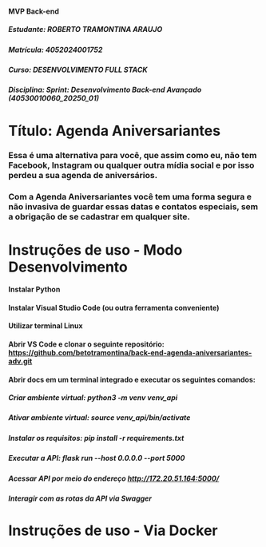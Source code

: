 #### MVP Back-end
##### Estudante: ROBERTO TRAMONTINA ARAUJO
##### Matrícula: 4052024001752
##### Curso: DESENVOLVIMENTO FULL STACK
##### Disciplina: Sprint: Desenvolvimento Back-end Avançado (40530010060_20250_01)
# Título: Agenda Aniversariantes 
### Essa é uma alternativa para você, que assim como eu, não tem Facebook, Instagram ou qualquer outra mídia social e por isso perdeu a sua agenda de aniversários. 
### Com a Agenda Aniversariantes você tem uma forma segura e não invasiva de guardar essas datas e contatos especiais, sem a obrigação de se cadastrar em qualquer site.  

# Instruções de uso - Modo Desenvolvimento
#### Instalar Python
#### Instalar Visual Studio Code (ou outra ferramenta conveniente)
#### Utilizar terminal Linux
#### Abrir VS Code e clonar o seguinte repositório: https://github.com/betotramontina/back-end-agenda-aniversariantes-adv.git 
#### Abrir docs em um terminal integrado e executar os seguintes comandos:
##### Criar ambiente virtual: python3 -m venv venv_api
##### Ativar ambiente virtual: source venv_api/bin/activate
##### Instalar os requisitos: pip install -r requirements.txt
##### Executar a API: flask run --host 0.0.0.0 --port 5000
##### Acessar API por meio do endereço http://172.20.51.164:5000/ 
##### Interagir com as rotas da API via Swagger

# Instruções de uso - Via Docker
